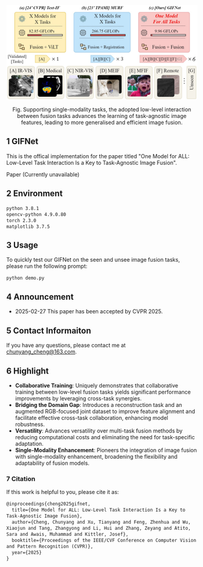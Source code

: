 

<div align="center">
  <img src="images/fig1_11_22.jpg" width="700px" />
  <p>Fig. Supporting single-modality tasks, the adopted low-level interaction between fusion tasks advances the learning of task-agnostic image features, leading to more generalised and efficient image fusion. </p>
</div>

## 1 GIFNet
This is the offical implementation for the paper titled "One Model for ALL: Low-Level Task Interaction Is a Key to Task-Agnostic Image Fusion".

Paper (Currently unavailable)

## 2 Environment
```
python 3.8.1
opencv-python 4.9.0.80
torch 2.3.0
matplotlib 3.7.5
```

## 3 Usage
To quickly test our GIFNet on the seen and unsee image fusion tasks, please run the following prompt:

```
python demo.py
```

## 4 Announcement
- 2025-02-27 This paper has been accepted by CVPR 2025.

## 5 Contact Informaiton
If you have any questions, please contact me at <chunyang_cheng@163.com>.

## 6 Highlight

- **Collaborative Training**: Uniquely demonstrates that collaborative training between low-level fusion tasks yields significant performance improvements by leveraging cross-task synergies.
- **Bridging the Domain Gap**: Introduces a reconstruction task and an augmented RGB-focused joint dataset to improve feature alignment and facilitate effective cross-task collaboration, enhancing model robustness.
- **Versatility**: Advances versatility over multi-task fusion methods by reducing computational costs and eliminating the need for task-specific adaptation.
- **Single-Modality Enhancement**: Pioneers the integration of image fusion with single-modality enhancement, broadening the flexibility and adaptability of fusion models.

### 7 Citation
If this work is helpful to you, please cite it as:
```
@inproceedings{cheng2025gifnet,
  title={One Model for ALL: Low-Level Task Interaction Is a Key to Task-Agnostic Image Fusion},
  author={Cheng, Chunyang and Xu, Tianyang and Feng, Zhenhua and Wu, Xiaojun and Tang, Zhangyong and Li, Hui and Zhang, Zeyang and Atito, Sara and Awais, Muhammad and Kittler, Josef},
  booktitle={Proceedings of the IEEE/CVF Conference on Computer Vision and Pattern Recognition (CVPR)},
  year={2025}
}
```
